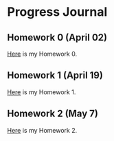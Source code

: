 # Progress Journal

## Homework 0 (April 02)

[Here](files/IE360_Spring21_Homework0.html) is my Homework 0.


## Homework 1 (April 19)

[Here](files/Homework1/HW1.html) is my Homework 1.

## Homework 2 (May 7)

[Here](files/Homework2/HW2.html) is my Homework 2.
